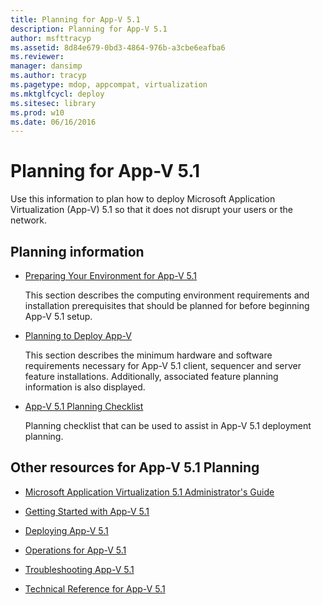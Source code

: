```yaml
---
title: Planning for App-V 5.1
description: Planning for App-V 5.1
author: msfttracyp
ms.assetid: 8d84e679-0bd3-4864-976b-a3cbe6eafba6
ms.reviewer: 
manager: dansimp
ms.author: tracyp
ms.pagetype: mdop, appcompat, virtualization
ms.mktglfcycl: deploy
ms.sitesec: library
ms.prod: w10
ms.date: 06/16/2016
---
```



# Planning for App-V 5.1


Use this information to plan how to deploy Microsoft Application Virtualization (App-V) 5.1 so that it does not disrupt your users or the network.

## Planning information


-   [Preparing Your Environment for App-V 5.1](preparing-your-environment-for-app-v-51.md)

    This section describes the computing environment requirements and installation prerequisites that should be planned for before beginning App-V 5.1 setup.

-   [Planning to Deploy App-V](planning-to-deploy-app-v51.md)

    This section describes the minimum hardware and software requirements necessary for App-V 5.1 client, sequencer and server feature installations. Additionally, associated feature planning information is also displayed.

-   [App-V 5.1 Planning Checklist](app-v-51-planning-checklist.md)

    Planning checklist that can be used to assist in App-V 5.1 deployment planning.






## <a href="" id="other-resources-for-app-v-5-1-planning-"></a>Other resources for App-V 5.1 Planning


-   [Microsoft Application Virtualization 5.1 Administrator's Guide](microsoft-application-virtualization-51-administrators-guide.md)

-   [Getting Started with App-V 5.1](getting-started-with-app-v-51.md)

-   [Deploying App-V 5.1](deploying-app-v-51.md)

-   [Operations for App-V 5.1](operations-for-app-v-51.md)

-   [Troubleshooting App-V 5.1](troubleshooting-app-v-51.md)

-   [Technical Reference for App-V 5.1](technical-reference-for-app-v-51.md)

 

 





